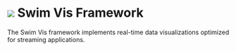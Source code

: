 # <a href="https://www.swimos.org"><img src="https://docs.swimos.org/readme/breach-marlin-blue-wide.svg"></a> Swim Vis Framework

The Swim Vis framework implements real-time data visualizations optimized for
streaming applications.
